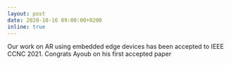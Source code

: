 ```yaml
---
layout: post
date: 2020-10-16 09:00:00+0200
inline: true
---
```


Our work on AR using embedded edge devices has been accepted to IEEE CCNC 2021. Congrats Ayoub on his first accepted paper